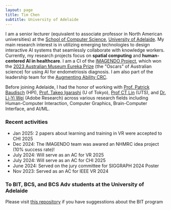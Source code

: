 ```yaml
---
layout: page
title: Tim Chen
subtitle: University of Adelaide
---
```


I am a senior lecturer (equivalent to associate professor in North American universities) at the [School of Computer Science](https://ecms.adelaide.edu.au/computer-science/), [University of Adelaide](https://www.adelaide.edu.au/). My main research interest is in utilizing emerging technologies to design interactive AI systems that seamlessly collaborate with knowledge workers. Currently, my research projects focus on **spatial computing** and **human-centered AI in healthcare**. I am a CI of the [IMAGENDO Project](https://imagendo.org.au/), which won the [2023 Australian Museum Eureka Prize](https://australian.museum/get-involved/eureka-prizes/2023-eureka-prize-winners/) (the "Oscars" of Australian science) for using AI for endometriosis diagnosis. I am also part of the leadership team for the [Augmenting Ability CRC](https://augmentingabilitycrc.com.au/).

Before joining Adelaide, I had the honor of working with [Prof. Patrick Baudisch](https://hpi.de/baudisch/home.html) (HPI), [Prof. Takeo Igarashi](https://www-ui.is.s.u-tokyo.ac.jp/~takeo/) (U of Tokyo), [Prof CT Lin](https://profiles.uts.edu.au/chin-teng.lin) (UTS), and [Dr. Li-Yi Wei](https://www.liyiwei.org) (Adobe Research) across various research fields including Human-Computer Interaction, Computer Graphics, Brain-Computer Interface, and AI/ML. 

### Recent activities

- Jan 2025: 2 papers about learning and training in VR were accepted to CHI 2025
- Dec 2024: The IMAGENDO team was awared an NHMRC idea project (10% success rate)!
- July 2024: Will serve as an AC for VR 2025
- July 2024: Will serve as an AC for CHI 2025
- June 2024: Served on the jury committee for SIGGRAPH 2024 Poster
- Nov 2023: Served as an AC for IEEE VR 2024

### To BIT, BCS, and BCS Adv students at the University of Adelaide

Please visit [this repository](https://github.cs.adelaide.edu.au/a1227750/CS-IT-program-issues) if you have suggesstions about the BIT program 
